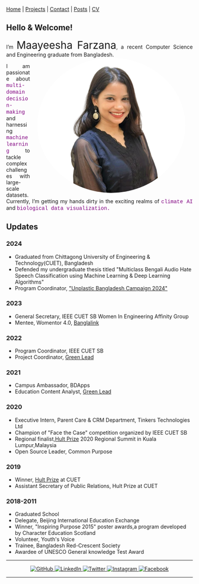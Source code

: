 
[Home](index.md) | [Projects](projects.md) | [Contact](contact.md) | [Posts](posts.md) | [CV](cv.pdf)

## Hello & Welcome!
<div style="text-align: justify;">
I’m <span style="font-size: 2em; ">Maayeesha Farzana</span>, a recent Computer Science and Engineering graduate from Bangladesh. 
<img src="Files/maayeesha.png" alt="maayeesha" style="float: right; margin: 0px 20px; width: 400px; border-radius: 50%;">

I am passionate about <span style=" color: purple; font-family: 'Courier New';"> multi-domain decision-making </span> and harnessing <span style="color: purple; font-family: 'Courier New';"> machine learning </span> to tackle complex challenges with large-scale datasets. Currently, I’m getting my hands dirty in the exciting realms of <span style=" color: purple; font-family: 'Courier New';"> climate AI </span> and <span style=" color: purple; font-family: 'Courier New';"> biological data visualization. </span>

</div>

## Updates 
### 2024
- Graduated from Chittagong University of Engineering & Technology(CUET), Bangladesh
- Defended my undergraduate thesis titled "Multiclass Bengali Audio Hate Speech Classification using Machine Learning & Deep Learning Algorithms"
- Program Coordinator, ["Unplastic Bangladesh Campaign 2024"](https://greenleadglobal.org/unplastic/)

### 2023
- General Secretary, IEEE CUET SB Women In Engineering Affinity Group
- Mentee, Womentor 4.0, [Banglalink](https://staging.banglalink.net/en/corporate-social-responsibility/empowering-women-in-tech-through-womentor)

### 2022
- Program Coordinator, IEEE CUET SB
- Project Coordinator, [Green Lead](https://greenleadglobal.org/team/)

### 2021
- Campus Ambassador, BDApps
- Education Content Analyst, [Green Lead](https://greenleadglobal.org/team/)
  
### 2020
- Executive Intern, Parent Care & CRM Department, Tinkers Technologies Ltd
- Champion of "Face the Case" competition organized by IEEE CUET SB
- Regional finalist,[Hult Prize](https://www.hultprize.org/) 2020 Regional Summit in Kuala Lumpur,Malaysia
- Open Source Leader, Common Purpose

### 2019
- Winner, [Hult Prize](https://www.hultprize.org/) at CUET
- Assistant Secretary of Public Relations, Hult Prize at CUET

### 2018-2011
- Graduated School
- Delegate, Beijing International Education Exchange 
- Winner, "Inspiring Purpose 2015" poster awards,a program developed by Character Education Scotland
- Volunteer, Youth's Voice
- Trainee, Bangladesh Red-Crescent Society
- Awardee of UNESCO General knowledge Test Award


---

<p align="center">
  <a href="https://github.com/maayeesha" target="_blank">
    <img src="https://img.icons8.com/fluent/48/000000/github.png" alt="GitHub" style="width: 30px;"/>
  </a>
  <a href="https://linkedin.com/in/maayeeshafarzana" target="_blank">
    <img src="https://img.icons8.com/fluent/48/000000/linkedin.png" alt="LinkedIn" style="width: 30px;"/>
  </a>
  <a href="https://twitter.com/maayeesha" target="_blank">
    <img src="https://img.icons8.com/fluent/48/000000/twitter.png" alt="Twitter" style="width: 30px;"/>
  </a>
  <a href="https://instagram.com/maayeesha_" target="_blank">
    <img src="https://img.icons8.com/fluent/48/000000/instagram-new.png" alt="Instagram" style="width: 30px;"/>
  </a>
  <a href="https://facebook.com/maayeeshafarzana" target="_blank">
    <img src="https://img.icons8.com/fluent/48/000000/facebook-new.png" alt="Facebook" style="width: 30px;"/>
  </a>
</p>


---









